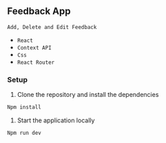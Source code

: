 ## Feedback App

`Add, Delete and Edit Feedback`


- `React`
- `Context API`
- `Css`
- `React Router`



### Setup
1. Clone the repository and install the dependencies
```bash
Npm install
```
1. Start the application locally
```bash
Npm run dev
```

  